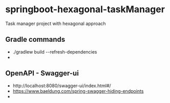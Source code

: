 # springboot-hexagonal-taskManager
Task manager project with hexagonal approach


## Gradle commands
* ./gradlew build --refresh-dependencies
* 

## OpenAPI - Swagger-ui
* http://localhost:8080/swagger-ui/index.html#/
* https://www.baeldung.com/spring-swagger-hiding-endpoints
* 